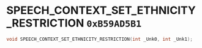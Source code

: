 # SPEECH_CONTEXT_SET_ETHNICITY_RESTRICTION `0xB59AD5B1`

```cpp
void SPEECH_CONTEXT_SET_ETHNICITY_RESTRICTION(int _Unk0, int _Unk1);
```
